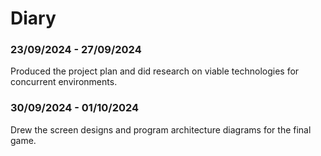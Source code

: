 # Diary

### 23/09/2024 - 27/09/2024
Produced the project plan and did research on viable technologies for concurrent environments.

### 30/09/2024 - 01/10/2024
Drew the screen designs and program architecture diagrams for the final game.